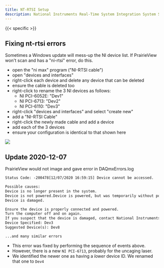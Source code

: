 ```yaml
---
title: NT-RTSI Setup
description: National Instruments Real-Time System Integration System Setup
---
```


{{< specific >}}

## Fixing nt-rtsi errors

Sometimes a Windows update will mess-up the NI device list. If PrairieView won't scan and has a "ni-rtsi" error, do this.

* open the "ni max" program ("NI-RTSI cable")
* open "devices and interfaces"
* right-click each device and delete any device that can be deleted
* ensure the cable is deleted too
* right-click to rename the 3 NI devices as follows:
  * NI PCI-6052E: "Dev1"
  * NI PCI-6713: "Dev2"
  * NI PCI-6110: "Dev3"
* right-click "devices and interfaces" and select "create new"
* add a "NI-RTSI Cable"
* right-click the newly made cable and add a device
* add each of the 3 devices
* ensure your configuration is identical to that shown here

<img src="/patch/img/gear/ni-setup/ni.jpg" class="mx-auto d-block my-5" style="max-width: 100%">

## Update 2020-12-07
PrairieView would not image and gave error in DAQmxErrors.log

```txt
Status Code: -200478[12/07/2020 16:59:15] Device cannot be accessed.  

Possible causes:
Device is no longer present in the system.
Device is not powered.Device is powered, but was temporarily without power.
Device is damaged.

Ensure the device is properly connected and powered.  
Turn the computer off and on again.  
If you suspect that the device is damaged, contact National Instruments at ni.com/support.
Device Specified: Dev3
Suggested Device(s): Dev8

...and many similar errors
```

* This error was fixed by performing the sequence of events above.
* However, there is a new `NI PCI-6713`, probably for the uncaging laser.
* We identified the newer one as having a _lower_ device ID. We renamed that one to `Dev4`
